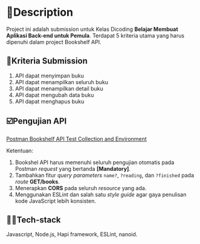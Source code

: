 # :memo:Description

Project ini adalah submission untuk Kelas Dicoding **Belajar Membuat Aplikasi Back-end untuk Pemula**. Terdapat 5 kriteria utama yang harus dipenuhi dalam project Bookshelf API.

## :bookmark_tabs:Kriteria Submission
1. API dapat menyimpan buku
2. API dapat menampilkan seluruh buku
3. API dapat menampilkan detail buku
4. API dapat mengubah data buku
5. API dapat menghapus buku

## 	:ballot_box_with_check:Pengujian API
[Postman Bookshelf API Test Collection and Environment](https://github.com/yoursemicolon/bookshelf-api/tree/main/BookshelfAPITestCollectionAndEnvironment)

Ketentuan:
1. Bookshel API harus memenuhi seluruh pengujian otomatis pada Postman *request* yang bertanda **[Mandatory]**.
2. Tambahkan fitur *query parameters* ```name?```, ```?reading```, dan ```?finished``` pada *route* **GET/books**.
3. Menerapkan **CORS** pada seluruh *resource* yang ada.
4. Menggunakan ESLint dan salah satu *style guide* agar gaya penulisan kode JavaScript lebih konsisten.

## :woman_technologist:Tech-stack
Javascript, Node.js, Hapi framework, ESLint, nanoid.

